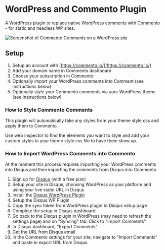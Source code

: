 # WordPress and Commento Plugin

A WordPress plugin to replace native WordPress comments with Commento - for static and headless WP sites.

![Screenshot of Commento Comments on a WordPress site](https://tmp.f8.n0.cdn.getcloudapp.com/items/yAuv2b9l/Screen+Shot+2020-02-25+at+7.52.45+PM.png?v=1d5ca86744a2d8abce1becfac8ea87d9 "Commento Comments on WordPress site")

## Setup

1. Setup an account with [https://commento.io/](https://commento.io/)
2. Add your domain name in Commento dashboard
3. Choose your subscription in Commento
4. Optionally import your WordPress comments into Comment (see instructions below)
5. Optionally style your Commento comments via your WordPress theme (see instructions below)

### How to Style Commento Comments

This plugin will automatically take any styles from your theme style.css and apply them to Commento.

Use web inspector to find the elements you want to style and add your custom styles to your theme style.css file to have them show up.

### How to Import WordPress Comments into Commento

At the moment this process requires importing your WordPress comments into Disqus and then importing the comments from Disqus into Commento.

1. Sign up for [Disqus](https://disqus.com/) (with a free plan)
2. Setup your site in Disqus, choosing WordPress as your platform and using your live static URL in Disqus
3. Install the [Disqus WordPress Plugin](https://wordpress.org/plugins/disqus-comment-system/)
4. Setup the Disqus WP Plugin
5. Copy the sync token from WordPress plugin to Disqus setup page
6. Complete the setup in Disqus dashboard
7. Go back to the Disqus plugin in WordPress (may need to refresh the settings page) and on "Syncing" tab. Click to "Import Comments"
8. In Disqus dashboard, "Export Comments"
9. Get the URL from Disqus email
10. In the Commento settings for your site, navigate to "Import Comments" and paste in export URL from Disqus
